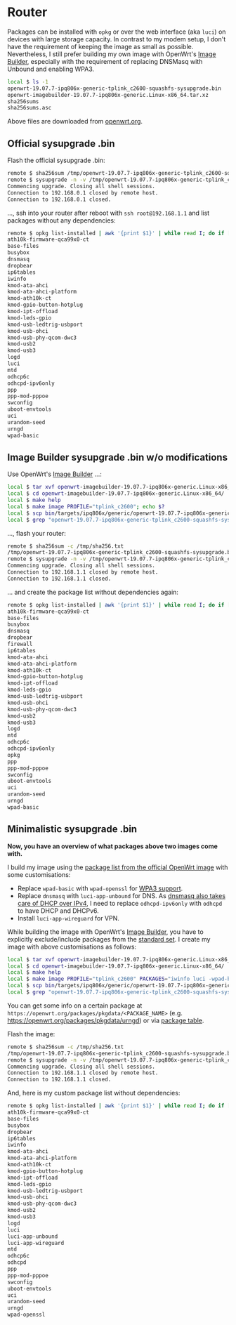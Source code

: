 # Router

Packages can be installed with `opkg` or over the web interface (aka `luci`) on devices with large storage capacity. In contrast to my modem setup, I don't have the requirement of keeping the image as small as possible. Nevertheless, I still prefer building my own image with OpenWrt's [Image Builder](https://openwrt.org/docs/guide-user/additional-software/imagebuilder), especially with the requirement of replacing DNSMasq with Unbound and enabling WPA3.

```bash
local $ ls -1
openwrt-19.07.7-ipq806x-generic-tplink_c2600-squashfs-sysupgrade.bin
openwrt-imagebuilder-19.07.7-ipq806x-generic.Linux-x86_64.tar.xz
sha256sums
sha256sums.asc
```

Above files are downloaded from [openwrt.org](https://downloads.openwrt.org/releases/19.07.7/targets/ipq806x/generic/).

## Official sysupgrade .bin

Flash the official sysupgrade .bin:

```bash
remote $ sha256sum /tmp/openwrt-19.07.7-ipq806x-generic-tplink_c2600-squashfs-sysupgrade.bin | grep dc715e50d992f9d1e418fff7c7e9dd3707c9dc52730dca50cd3b4c49af15bc26
remote $ sysupgrade -n -v /tmp/openwrt-19.07.7-ipq806x-generic-tplink_c2600-squashfs-sysupgrade.bin
Commencing upgrade. Closing all shell sessions.
Connection to 192.168.0.1 closed by remote host.
Connection to 192.168.0.1 closed.
```

..., ssh into your router after reboot with `ssh root@192.168.1.1` and list packages without any dependencies:

```bash
remote $ opkg list-installed | awk '{print $1}' | while read I; do if [ $(opkg whatdepends "$I" | wc -l) -eq 3 ]; then echo "$I"; fi; done
ath10k-firmware-qca99x0-ct
base-files
busybox
dnsmasq
dropbear
ip6tables
iwinfo
kmod-ata-ahci
kmod-ata-ahci-platform
kmod-ath10k-ct
kmod-gpio-button-hotplug
kmod-ipt-offload
kmod-leds-gpio
kmod-usb-ledtrig-usbport
kmod-usb-ohci
kmod-usb-phy-qcom-dwc3
kmod-usb2
kmod-usb3
logd
luci
mtd
odhcp6c
odhcpd-ipv6only
ppp
ppp-mod-pppoe
swconfig
uboot-envtools
uci
urandom-seed
urngd
wpad-basic
```

## Image Builder sysupgrade .bin w/o modifications

Use OpenWrt's [Image Builder](https://openwrt.org/docs/guide-user/additional-software/imagebuilder) ...:

```bash
local $ tar xvf openwrt-imagebuilder-19.07.7-ipq806x-generic.Linux-x86_64.tar.xz; echo $?
local $ cd openwrt-imagebuilder-19.07.7-ipq806x-generic.Linux-x86_64/
local $ make help
local $ make image PROFILE="tplink_c2600"; echo $?
local $ scp bin/targets/ipq806x/generic/openwrt-19.07.7-ipq806x-generic-tplink_c2600-squashfs-sysupgrade.bin root@192.168.1.1:/tmp/
local $ grep "openwrt-19.07.7-ipq806x-generic-tplink_c2600-squashfs-sysupgrade.bin" bin/targets/ipq806x/generic/sha256sums | sed 's#*# /tmp/#' | ssh root@192.168.1.1 "dd of=/tmp/sha256.txt"
```

..., flash your router:

```bash
remote $ sha256sum -c /tmp/sha256.txt 
/tmp/openwrt-19.07.7-ipq806x-generic-tplink_c2600-squashfs-sysupgrade.bin: OK
remote $ sysupgrade -n -v /tmp/openwrt-19.07.7-ipq806x-generic-tplink_c2600-squashfs-sysupgrade.bin
Commencing upgrade. Closing all shell sessions.
Connection to 192.168.1.1 closed by remote host.
Connection to 192.168.1.1 closed.
```

... and create the package list without dependencies again:

```bash
remote $ opkg list-installed | awk '{print $1}' | while read I; do if [ $(opkg whatdepends "$I" | wc -l) -eq 3 ]; then echo "$I"; fi; done
ath10k-firmware-qca99x0-ct
base-files
busybox
dnsmasq
dropbear
firewall
ip6tables
kmod-ata-ahci
kmod-ata-ahci-platform
kmod-ath10k-ct
kmod-gpio-button-hotplug
kmod-ipt-offload
kmod-leds-gpio
kmod-usb-ledtrig-usbport
kmod-usb-ohci
kmod-usb-phy-qcom-dwc3
kmod-usb2
kmod-usb3
logd
mtd
odhcp6c
odhcpd-ipv6only
opkg
ppp
ppp-mod-pppoe
swconfig
uboot-envtools
uci
urandom-seed
urngd
wpad-basic
```

## Minimalistic sysupgrade .bin

**Now, you have an overview of what packages above two images come with.**

I build my image using the [package list from the official OpenWrt image](#official-sysupgrade-bin) with some customisations:

  - Replace `wpad-basic` with `wpad-openssl` for [WPA3 support](https://openwrt.org/docs/guide-user/network/wifi/basic#encryption_modes).
  - Replace `dnsmasq` with `luci-app-unbound` for DNS. As [dnsmasq also takes care of DHCP over IPv4](https://openwrt.org/docs/guide-user/base-system/dhcp), I need to replace `odhcpd-ipv6only` with `odhcpd` to have DHCP and DHCPv6.
  - Install `luci-app-wireguard` for VPN.

While building the image with OpenWrt's [Image Builder](https://openwrt.org/docs/guide-user/additional-software/imagebuilder), you have to explicitly exclude/include packages from the [standard set](#image-builder-sysupgrade-bin-wo-modifications). I create my image with above customisations as follows:

```bash
local $ tar xvf openwrt-imagebuilder-19.07.7-ipq806x-generic.Linux-x86_64.tar.xz; echo $?
local $ cd openwrt-imagebuilder-19.07.7-ipq806x-generic.Linux-x86_64/
local $ make help
local $ make image PROFILE="tplink_c2600" PACKAGES="iwinfo luci -wpad-basic wpad-openssl -dnsmasq luci-app-unbound -odhcpd-ipv6only odhcpd luci-app-wireguard"; echo $?
local $ scp bin/targets/ipq806x/generic/openwrt-19.07.7-ipq806x-generic-tplink_c2600-squashfs-sysupgrade.bin root@192.168.1.1:/tmp/
local $ grep "openwrt-19.07.7-ipq806x-generic-tplink_c2600-squashfs-sysupgrade.bin" bin/targets/ipq806x/generic/sha256sums | sed 's#*# /tmp/#' | ssh root@192.168.1.1 "dd of=/tmp/sha256.txt"
```

You can get some info on a certain package at `https://openwrt.org/packages/pkgdata/<PACKAGE_NAME>` (e.g. https://openwrt.org/packages/pkgdata/urngd) or via [package table](https://openwrt.org/packages/table/start).

Flash the image:

```bash
remote $ sha256sum -c /tmp/sha256.txt
/tmp/openwrt-19.07.7-ipq806x-generic-tplink_c2600-squashfs-sysupgrade.bin: OK
remote $ sysupgrade -n -v /tmp/openwrt-19.07.7-ipq806x-generic-tplink_c2600-squashfs-sysupgrade.bin
Commencing upgrade. Closing all shell sessions.
Connection to 192.168.1.1 closed by remote host.
Connection to 192.168.1.1 closed.
```

And, here is my custom package list without dependencies:

```bash
remote $ opkg list-installed | awk '{print $1}' | while read I; do if [ $(opkg whatdepends "$I" | wc -l) -eq 3 ]; then echo "$I"; fi; done
ath10k-firmware-qca99x0-ct
base-files
busybox
dropbear
ip6tables
iwinfo
kmod-ata-ahci
kmod-ata-ahci-platform
kmod-ath10k-ct
kmod-gpio-button-hotplug
kmod-ipt-offload
kmod-leds-gpio
kmod-usb-ledtrig-usbport
kmod-usb-ohci
kmod-usb-phy-qcom-dwc3
kmod-usb2
kmod-usb3
logd
luci
luci-app-unbound
luci-app-wireguard
mtd
odhcp6c
odhcpd
ppp
ppp-mod-pppoe
swconfig
uboot-envtools
uci
urandom-seed
urngd
wpad-openssl
```
